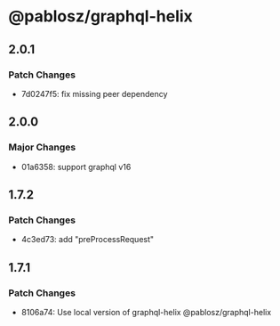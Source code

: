 # @pablosz/graphql-helix

## 2.0.1

### Patch Changes

- 7d0247f5: fix missing peer dependency

## 2.0.0

### Major Changes

- 01a6358: support graphql v16

## 1.7.2

### Patch Changes

- 4c3ed73: add "preProcessRequest"

## 1.7.1

### Patch Changes

- 8106a74: Use local version of graphql-helix @pablosz/graphql-helix
